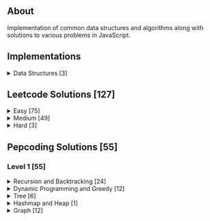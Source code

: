 ## About

Implementation of common data structures and algorithms along with solutions to various problems in JavaScript.

## Implementations

<details>

<summary>Data Structures [3]</summary>

| Data structure | Implementation                                                                                                     |
| :------------- | :----------------------------------------------------------------------------------------------------------------- |
| Queue          | [Code](https://github.com/mvganeshkumar06/data-structures-and-algorithms-in-js/tree/main/data-structures/queue.js) |
| Deque          | [Code](https://github.com/mvganeshkumar06/data-structures-and-algorithms-in-js/tree/main/data-structures/deque.js) |
| Heap           | [Code](https://github.com/mvganeshkumar06/data-structures-and-algorithms-in-js/tree/main/data-structures/heap.js)  |

</details>

## Leetcode Solutions [127]

<details>

<summary>Easy [75]</summary>

| #    | Problem                                                  | Solution                                                                                                                                                                 |
| :--- | :------------------------------------------------------- | :----------------------------------------------------------------------------------------------------------------------------------------------------------------------- |
| 1    | Two Sum                                                  | [Code](https://github.com/mvganeshkumar06/data-structures-and-algorithms-in-js/tree/main/solutions/leetcode/two-sum.js)                                                  |
| 7    | Reverse Integer                                          | [Code](https://github.com/mvganeshkumar06/data-structures-and-algorithms-in-js/tree/main/solutions/leetcode/reverse-integer.js)                                          |
| 9    | Palindrome Number                                        | [Code](https://github.com/mvganeshkumar06/data-structures-and-algorithms-in-js/tree/main/solutions/leetcode/palindrome-number.js)                                        |
| 13   | Roman to Integer                                         | [Code](https://github.com/mvganeshkumar06/data-structures-and-algorithms-in-js/tree/main/solutions/leetcode/roman-to-integer.js)                                         |
| 20   | Valid Parenthesis                                        | [Code](https://github.com/mvganeshkumar06/data-structures-and-algorithms-in-js/tree/main/solutions/leetcode/valid-parenthesis.js)                                        |
| 21   | Merge Two Sorted Lists                                   | [Code](https://github.com/mvganeshkumar06/data-structures-and-algorithms-in-js/tree/main/solutions/leetcode/merge-two-sorted-lists.js)                                   |
| 26   | Remove Duplicates from Sorted Array                      | [Code](https://github.com/mvganeshkumar06/data-structures-and-algorithms-in-js/tree/main/solutions/leetcode/remove-duplicates-from-sorted-array.js)                      |
| 53   | Maximum Subarray                                         | [Code](https://github.com/mvganeshkumar06/data-structures-and-algorithms-in-js/tree/main/solutions/leetcode/maximum-subarray.js)                                         |
| 66   | Plus One                                                 | [Code](https://github.com/mvganeshkumar06/data-structures-and-algorithms-in-js/tree/main/solutions/leetcode/plus-one.js)                                                 |
| 69   | Sqrt(x)                                                  | [Code](https://github.com/mvganeshkumar06/data-structures-and-algorithms-in-js/tree/main/solutions/leetcode/sqrtx.js)                                                    |
| 70   | Climbing Stairs                                          | [Code](https://github.com/mvganeshkumar06/data-structures-and-algorithms-in-js/tree/main/solutions/leetcode/climbing-stairs.js)                                          |
| 94   | Binary Tree Inorder Traversal                            | [Code](https://github.com/mvganeshkumar06/data-structures-and-algorithms-in-js/tree/main/solutions/leetcode/binary-tree-inorder-traversal.js)                            |
| 100  | Same Tree                                                | [Code](https://github.com/mvganeshkumar06/data-structures-and-algorithms-in-js/tree/main/solutions/leetcode/same-tree.js)                                                |
| 101  | Symmetric Tree                                           | [Code](https://github.com/mvganeshkumar06/data-structures-and-algorithms-in-js/tree/main/solutions/leetcode/symmetric-tree.js)                                           |
| 110  | Balanced Binary Tree                                     | [Code](https://github.com/mvganeshkumar06/data-structures-and-algorithms-in-js/tree/main/solutions/leetcode/balanced-binary-tree.js)                                     |
| 118  | Pascal's Triangle                                        | [Code](https://github.com/mvganeshkumar06/data-structures-and-algorithms-in-js/tree/main/solutions/leetcode/pascals-triangle.js)                                         |
| 119  | Pascal's Triangle II                                     | [Code](https://github.com/mvganeshkumar06/data-structures-and-algorithms-in-js/tree/main/solutions/leetcode/pascals-triangle-II.js)                                      |
| 125  | Valid Palindrome                                         | [Code](https://github.com/mvganeshkumar06/data-structures-and-algorithms-in-js/tree/main/solutions/leetcode/valid-palindrome.js)                                         |
| 136  | Single Number                                            | [Code](https://github.com/mvganeshkumar06/data-structures-and-algorithms-in-js/tree/main/solutions/leetcode/single-number.js)                                            |
| 169  | Majority Element                                         | [Code](https://github.com/mvganeshkumar06/data-structures-and-algorithms-in-js/tree/main/solutions/leetcode/majority-element.js)                                         |
| 203  | Remove Linked List Elements                              | [Code](https://github.com/mvganeshkumar06/data-structures-and-algorithms-in-js/tree/main/solutions/leetcode/remove-linked-list-elements.js)                              |
| 206  | Reverse Linked List                                      | [Code](https://github.com/mvganeshkumar06/data-structures-and-algorithms-in-js/tree/main/solutions/leetcode/reverse-linked-list.js)                                      |
| 226  | Invert Binary Tree                                       | [Code](https://github.com/mvganeshkumar06/data-structures-and-algorithms-in-js/tree/main/solutions/leetcode/invert-binary-tree.js)                                       |
| 228  | Summary Ranges                                           | [Code](https://github.com/mvganeshkumar06/data-structures-and-algorithms-in-js/tree/main/solutions/leetcode/summary-ranges.js)                                           |
| 234  | Palindrome Linked List                                   | [Code](https://github.com/mvganeshkumar06/data-structures-and-algorithms-in-js/tree/main/solutions/leetcode/palindrome-linked-list.js)                                   |
| 237  | Delete Node in a Linked List                             | [Code](https://github.com/mvganeshkumar06/data-structures-and-algorithms-in-js/tree/main/solutions/leetcode/delete-node-in-a-linked-list.js)                             |
| 242  | Valid Anagram                                            | [Code](https://github.com/mvganeshkumar06/data-structures-and-algorithms-in-js/tree/main/solutions/leetcode/valid-anagram.js)                                            |
| 257  | Binary Tree Paths                                        | [Code](https://github.com/mvganeshkumar06/data-structures-and-algorithms-in-js/tree/main/solutions/leetcode/binary-tree-paths.js)                                        |
| 278  | First Bad Version                                        | [Code](https://github.com/mvganeshkumar06/data-structures-and-algorithms-in-js/tree/main/solutions/leetcode/first-bad-version.js)                                        |
| 283  | Move Zeroes                                              | [Code](https://github.com/mvganeshkumar06/data-structures-and-algorithms-in-js/tree/main/solutions/leetcode/move-zeroes.js)                                              |
| 303  | Range Sum Query - Immutable                              | [Code](https://github.com/mvganeshkumar06/data-structures-and-algorithms-in-js/tree/main/solutions/leetcode/range-sum-query-immutable.js)                                |
| 326  | Power of Three                                           | [Code](https://github.com/mvganeshkumar06/data-structures-and-algorithms-in-js/tree/main/solutions/leetcode/power-of-three.js)                                           |
| 344  | Reverse String                                           | [Code](https://github.com/mvganeshkumar06/data-structures-and-algorithms-in-js/tree/main/solutions/reverse-string.js)                                                    |
| 350  | Intersection of Two Arrays II                            | [Code](https://github.com/mvganeshkumar06/data-structures-and-algorithms-in-js/tree/main/solutions/leetcode/intersection-of-two-arrays-II.js)                            |
| 374  | Guess Number Higher or Lower                             | [Code](https://github.com/mvganeshkumar06/data-structures-and-algorithms-in-js/tree/main/solutions/leetcode/guess-number-higher-or-lower.js)                             |
| 387  | First Unique Character in a String                       | [Code](https://github.com/mvganeshkumar06/data-structures-and-algorithms-in-js/tree/main/solutions/leetcode/first-unique-character-in-a-string.js)                       |
| 392  | Is Subsequence                                           | [Code](https://github.com/mvganeshkumar06/data-structures-and-algorithms-in-js/tree/main/solutions/leetcode/is-subsequence.js)                                           |
| 412  | Fizz Buzz                                                | [Code](https://github.com/mvganeshkumar06/data-structures-and-algorithms-in-js/tree/main/solutions/leetcode/fizz-buzz.js)                                                |
| 415  | Add Strings                                              | [Code](https://github.com/mvganeshkumar06/data-structures-and-algorithms-in-js/tree/main/solutions/leetcode/add-strings.js)                                              |
| 485  | Max Consecutive Ones                                     | [Code](https://github.com/mvganeshkumar06/data-structures-and-algorithms-in-js/tree/main/solutions/leetcode/max-consecutive-ones.js)                                     |
| 504  | Base 7                                                   | [Code](https://github.com/mvganeshkumar06/data-structures-and-algorithms-in-js/tree/main/solutions/leetcode/base-7.js)                                                   |
| 509  | Fibonacci Number                                         | [Code](https://github.com/mvganeshkumar06/data-structures-and-algorithms-in-js/tree/main/solutions/leetcode/fibonacci-number.js)                                         |
| 543  | Diameter of Binary Tree                                  | [Code](https://github.com/mvganeshkumar06/data-structures-and-algorithms-in-js/tree/main/solutions/leetcode/diameter-of-binary-tree.js)                                  |
| 551  | Student Attendance Record I                              | [Code](https://github.com/mvganeshkumar06/data-structures-and-algorithms-in-js/tree/main/solutions/leetcode/student-attendance-record-I.js)                              |
| 680  | Valid Palindrome II                                      | [Code](https://github.com/mvganeshkumar06/data-structures-and-algorithms-in-js/tree/main/solutions/leetcode/valid-palindrome-II.js)                                      |
| 690  | Employee Importance                                      | [Code](https://github.com/mvganeshkumar06/data-structures-and-algorithms-in-js/tree/main/solutions/leetcode/employee-importance.js)                                      |
| 704  | Binary Search                                            | [Code](https://github.com/mvganeshkumar06/data-structures-and-algorithms-in-js/tree/main/solutions/leetcode/binary-search.js)                                            |
| 724  | Find Pivot Index                                         | [Code](https://github.com/mvganeshkumar06/data-structures-and-algorithms-in-js/tree/main/solutions/leetcode/find-pivot-index.js)                                         |
| 733  | Flood Fill                                               | [Code](https://github.com/mvganeshkumar06/data-structures-and-algorithms-in-js/tree/main/solutions/leetcode/flood-fill.js)                                               |
| 744  | Find Smallest Letter Greater Than Target                 | [Code](https://github.com/mvganeshkumar06/data-structures-and-algorithms-in-js/tree/main/solutions/leetcode/find-smallest-letter-greater-than-target.js)                 |
| 746  | Min Cost Climbing Stairs                                 | [Code](https://github.com/mvganeshkumar06/data-structures-and-algorithms-in-js/tree/main/solutions/leetcode/min-cost-climbing-stairs.js)                                 |
| 844  | Backspace String Compare                                 | [Code](https://github.com/mvganeshkumar06/data-structures-and-algorithms-in-js/tree/main/solutions/leetcode/backspace-string-compare.js)                                 |
| 852  | Peak Index in a Mountain Array                           | [Code](https://github.com/mvganeshkumar06/data-structures-and-algorithms-in-js/tree/main/solutions/leetcode/peak-index-in-a-mountain-array.js)                           |
| 876  | Middle of the Linked List                                | [Code](https://github.com/mvganeshkumar06/data-structures-and-algorithms-in-js/tree/main/solutions/leetcode/middle-of-the-linked-list.js)                                |
| 905  | Sort Array By Parity                                     | [Code](https://github.com/mvganeshkumar06/data-structures-and-algorithms-in-js/tree/main/solutions/leetcode/sort-array-by-parity.js)                                     |
| 938  | Range Sum of BST                                         | [Code](https://github.com/mvganeshkumar06/data-structures-and-algorithms-in-js/tree/main/solutions/leetcode/range-sum-of-bst.js)                                         |
| 977  | Squares of Sorted Array                                  | [Code](https://github.com/mvganeshkumar06/data-structures-and-algorithms-in-js/tree/main/solutions/leetcode/squares-of-sorted-array.js)                                  |
| 1089 | Duplicate Zeros                                          | [Code](https://github.com/mvganeshkumar06/data-structures-and-algorithms-in-js/tree/main/solutions/leetcode/duplicate-zeros.js)                                          |
| 1137 | N-th Tribonacci Number                                   | [Code](https://github.com/mvganeshkumar06/data-structures-and-algorithms-in-js/tree/main/solutions/leetcode/n-th-tribonacci-number.js)                                   |
| 1313 | Decompress Run-Length Encoded List                       | [Code](https://github.com/mvganeshkumar06/data-structures-and-algorithms-in-js/tree/main/solutions/leetcode/decompress-run-length-encoded-list.js)                       |
| 1413 | Minimum Value to Get Positive Step by Step Sum           | [Code](https://github.com/mvganeshkumar06/data-structures-and-algorithms-in-js/tree/main/solutions/leetcode/minimum-value-to-get-positive-step-by-step-sum.js)           |
| 1417 | Reformat The String                                      | [Code](https://github.com/mvganeshkumar06/data-structures-and-algorithms-in-js/tree/main/solutions/leetcode/reformat-the-string.js)                                      |
| 1480 | Running sum of 1d array                                  | [Code](https://github.com/mvganeshkumar06/data-structures-and-algorithms-in-js/tree/main/solutions/leetcode/running-sum-of-1d-array.js)                                  |
| 1603 | Design parking system                                    | [Code](https://github.com/mvganeshkumar06/data-structures-and-algorithms-in-js/tree/main/solutions/leetcode/design-parking-system.js)                                    |
| 1886 | Determine Whether Matrix Can Be Obtained By Rotation     | [Code](https://github.com/mvganeshkumar06/data-structures-and-algorithms-in-js/tree/main/solutions/leetcode/determine-whether-matrix-can-be-obtained-by-rotation.js)     |
| 1893 | Check if All Integers in a Range Are Covered             | [Code](https://github.com/mvganeshkumar06/data-structures-and-algorithms-in-js/tree/main/solutions/leetcode/check-if-all-the-integers-in-a-range-are-covered.js)         |
| 1897 | Redistribute Characters to Make All Strings Equal        | [Code](https://github.com/mvganeshkumar06/data-structures-and-algorithms-in-js/tree/main/solutions/leetcode/redistribute-characters-to-make-all-strings-equal.js)        |
| 1903 | Largest Odd Number in String                             | [Code](https://github.com/mvganeshkumar06/data-structures-and-algorithms-in-js/tree/main/solutions/leetcode/largest-odd-number-in-string.js)                             |
| 1929 | Concatenation of Array                                   | [Code](https://github.com/mvganeshkumar06/data-structures-and-algorithms-in-js/tree/main/solutions/leetcode/concatenation-of-array.js)                                   |
| 1941 | Check if All Characters Have Equal Number of Occurrences | [Code](https://github.com/mvganeshkumar06/data-structures-and-algorithms-in-js/tree/main/solutions/leetcode/check-if-all-characters-have-equal-number-of-occurrences.js) |
| 1961 | Check If String Is a Prefix of Array                     | [Code](https://github.com/mvganeshkumar06/data-structures-and-algorithms-in-js/tree/main/solutions/leetcode/check-if-string-is-a-prefix-of-array.js)                     |
| 1967 | Number of Strings That Appear as Substrings in Word      | [Code](https://github.com/mvganeshkumar06/data-structures-and-algorithms-in-js/tree/main/solutions/leetcode/number-of-strings-that-appear-as-substrings-in-word.js)      |
| 1991 | Find the Middle Index in Array                           | [Code](https://github.com/mvganeshkumar06/data-structures-and-algorithms-in-js/tree/main/solutions/leetcode/find-the-middle-index-in-array/)                             |
| 2000 | Reverse Prefix of Word                                   | [Code](https://github.com/mvganeshkumar06/data-structures-and-algorithms-in-js/tree/main/solutions/leetcode/problems/reverse-prefix-of-word.js)                          |
| 2016 | Maximum Difference Between Increasing Elements           | [Code](https://github.com/mvganeshkumar06/data-structures-and-algorithms-in-js/tree/main/solutions/leetcode/problems/maximum-difference-between-increasing-elements.js)  |

</details>

<details>

<summary>Medium [49]</summary>

| #    | Problem                                                                    | Solution                                                                                                                                                                                   |
| :--- | :------------------------------------------------------------------------- | :----------------------------------------------------------------------------------------------------------------------------------------------------------------------------------------- |
| 2    | Add Two Numbers                                                            | [Code](https://github.com/mvganeshkumar06/data-structures-and-algorithms-in-js/tree/main/solutions/leetcode/add-two-numbers.js)                                                            |
| 3    | Longest Substring Without Repeating Characters                             | [Code](https://github.com/mvganeshkumar06/data-structures-and-algorithms-in-js/tree/main/solutions/leetcode/longest-substring-without-repeating-characters.js)                             |
| 17   | Letter Combinations of a Phone Number                                      | [Code](https://github.com/mvganeshkumar06/data-structures-and-algorithms-in-js/tree/main/solutions/leetcode/letter-combinations-of-a-phone-number.js)                                      |
| 33   | Search in Rotated Sorted Array                                             | [Code](https://github.com/mvganeshkumar06/data-structures-and-algorithms-in-js/tree/main/solutions/leetcode/search-in-rotated-sorted-array.js)                                             |
| 34   | Find First and Last Position of Element in Sorted Array                    | [Code](https://github.com/mvganeshkumar06/data-structures-and-algorithms-in-js/tree/main/solutions/leetcode/find-first-and-last-position-of-element-in-sorted-array.js)                    |
| 45   | Jump Game II                                                               | [Code](https://github.com/mvganeshkumar06/data-structures-and-algorithms-in-js/tree/main/solutions/leetcode/jump-game-II.js)                                                               |
| 62   | Unique Paths                                                               | [Code](https://github.com/mvganeshkumar06/data-structures-and-algorithms-in-js/tree/main/solutions/leetcode/unique-paths.js)                                                               |
| 63   | Unique Paths II                                                            | [Code](https://github.com/mvganeshkumar06/data-structures-and-algorithms-in-js/tree/main/solutions/leetcode/unique-paths-II.js)                                                            |
| 64   | Minimum Path Sum                                                           | [Code](https://github.com/mvganeshkumar06/data-structures-and-algorithms-in-js/tree/main/solutions/leetcode/minimum-path-sum.js)                                                           |
| 120  | Triangle                                                                   | [Code](https://github.com/mvganeshkumar06/data-structures-and-algorithms-in-js/tree/main/solutions/leetcode/triangle.js)                                                                   |
| 130  | Surrounded Regions                                                         | [Code](https://github.com/mvganeshkumar06/data-structures-and-algorithms-in-js/tree/main/solutions/leetcode/surrounded-regions.js)                                                         |
| 151  | Reverse Words in a String                                                  | [Code](https://github.com/mvganeshkumar06/data-structures-and-algorithms-in-js/tree/main/solutions/leetcode/reverse-words-in-a-string.js)                                                  |
| 152  | Maximum Product Subarray                                                   | [Code](https://github.com/mvganeshkumar06/data-structures-and-algorithms-in-js/tree/main/solutions/leetcode/maximum-product-subarray.js)                                                   |
| 162  | Find Peak Element                                                          | [Code](https://github.com/mvganeshkumar06/data-structures-and-algorithms-in-js/tree/main/solutions/leetcode/find-peak-element.js)                                                          |
| 198  | House Robber                                                               | [Code](https://github.com/mvganeshkumar06/data-structures-and-algorithms-in-js/tree/main/solutions/leetcode/house-robber.js)                                                               |
| 200  | Number of Islands                                                          | [Code](https://github.com/mvganeshkumar06/data-structures-and-algorithms-in-js/tree/main/solutions/leetcode/number-of-islands.js)                                                          |
| 209  | Minimum Size Subarray Sum                                                  | [Code](https://github.com/mvganeshkumar06/data-structures-and-algorithms-in-js/tree/main/solutions/leetcode/minimum-size-subarray-sum.js)                                                  |
| 213  | House Robber II                                                            | [Code](https://github.com/mvganeshkumar06/data-structures-and-algorithms-in-js/tree/main/solutions/leetcode/house-robber-II.js)                                                            |
| 221  | Maximal Square                                                             | [Code](https://github.com/mvganeshkumar06/data-structures-and-algorithms-in-js/tree/main/solutions/leetcode/maximal-square.js)                                                             |
| 322  | Coin Change                                                                | [Code](https://github.com/mvganeshkumar06/data-structures-and-algorithms-in-js/tree/main/solutions/leetcode/coin-change.js)                                                                |
| 416  | Partition Equal Subset Sum                                                 | [Code](https://github.com/mvganeshkumar06/data-structures-and-algorithms-in-js/tree/main/solutions/leetcode/parition-equal-subset-sum.js)                                                  |
| 438  | Find All Anagrams in a String                                              | [Code](https://github.com/mvganeshkumar06/data-structures-and-algorithms-in-js/tree/main/solutions/leetcode/find-all-anagrams-in-a-string.js)                                              |
| 443  | String Compression                                                         | [Code](https://github.com/mvganeshkumar06/data-structures-and-algorithms-in-js/tree/main/solutions/leetcode/string-compression.js)                                                         |
| 451  | Sort Characters By Frequency                                               | [Code](https://github.com/mvganeshkumar06/data-structures-and-algorithms-in-js/tree/main/solutions/leetcode/sort-characters-by-frequency.js)                                               |
| 518  | Coin Change II                                                             | [Code](https://github.com/mvganeshkumar06/data-structures-and-algorithms-in-js/tree/main/solutions/leetcode/coin-change-II.js)                                                             |
| 547  | Number of Provinces                                                        | [Code](https://github.com/mvganeshkumar06/data-structures-and-algorithms-in-js/tree/main/solutions/leetcode/number-of-provinces.js)                                                        |
| 695  | Max Area of Island                                                         | [Code](https://github.com/mvganeshkumar06/data-structures-and-algorithms-in-js/tree/main/solutions/leetcode/max-area-of-island.js)                                                         |
| 784  | Letter Case Permutation                                                    | [Code](https://github.com/mvganeshkumar06/data-structures-and-algorithms-in-js/tree/main/solutions/leetcode/letter-case-permutation.js)                                                    |
| 785  | Is Graph Bipartite?                                                        | [Code](https://github.com/mvganeshkumar06/data-structures-and-algorithms-in-js/tree/main/solutions/leetcode/is-graph-bipartite.js)                                                         |
| 797  | All Paths from Source to Target                                            | [Code](https://github.com/mvganeshkumar06/data-structures-and-algorithms-in-js/tree/main/solutions/leetcode/all-paths-from-source-to-target.js)                                            |
| 814  | Binary Tree Pruning                                                        | [Code](https://github.com/mvganeshkumar06/data-structures-and-algorithms-in-js/tree/main/solutions/leetcode/binary-tree-pruning.js)                                                        |
| 841  | Keys and Rooms                                                             | [Code](https://github.com/mvganeshkumar06/data-structures-and-algorithms-in-js/tree/main/solutions/leetcode/keys-and-rooms.js)                                                             |
| 875  | Koko Eating Bananas                                                        | [Code](https://github.com/mvganeshkumar06/data-structures-and-algorithms-in-js/tree/main/solutions/leetcode/koko-eating-bananas.js)                                                        |
| 904  | Fruit Into Baskets                                                         | [Code](https://github.com/mvganeshkumar06/data-structures-and-algorithms-in-js/tree/main/solutions/leetcode/fruit-into-baskets.js)                                                         |
| 931  | Minimum Falling Path Sum                                                   | [Code](https://github.com/mvganeshkumar06/data-structures-and-algorithms-in-js/tree/main/solutions/leetcode/minimum-falling-path-sum.js)                                                   |
| 981  | Time Based Key Value Store                                                 | [Code](https://github.com/mvganeshkumar06/data-structures-and-algorithms-in-js/tree/main/solutions/leetcode/time-based-key-value-store.js)                                                 |
| 994  | Rotting Oranges                                                            | [Code](https://github.com/mvganeshkumar06/data-structures-and-algorithms-in-js/tree/main/solutions/leetcode/rotting-oranges.js)                                                            |
| 1011 | Capacity to Ship Packages within D Days                                    | [Code](https://github.com/mvganeshkumar06/data-structures-and-algorithms-in-js/tree/main/solutions/leetcode/capacity-to-ship-packages-within-d-days.js)                                    |
| 1014 | Best Sightseeing Pair                                                      | [Code](https://github.com/mvganeshkumar06/data-structures-and-algorithms-in-js/tree/main/solutions/leetcode/best-sightseeing-pair.js)                                                      |
| 1020 | Number of Enclaves                                                         | [Code](https://github.com/mvganeshkumar06/data-structures-and-algorithms-in-js/tree/main/solutions/leetcode/number-of-enclaves.js)                                                         |
| 1110 | Delete Nodes And Return Forest                                             | [Code](https://github.com/mvganeshkumar06/data-structures-and-algorithms-in-js/tree/main/solutions/leetcode/delete-nodes-and-return-forest.js)                                             |
| 1219 | Path with Maximum Gold                                                     | [Code](https://github.com/mvganeshkumar06/data-structures-and-algorithms-in-js/tree/main/solutions/leetcode/path-with-maximum-gold.js)                                                     |
| 1254 | Number of Closed Islands                                                   | [Code](https://github.com/mvganeshkumar06/data-structures-and-algorithms-in-js/tree/main/solutions/leetcode/number-of-closed-islands.js)                                                   |
| 1277 | Count Square Submatrices with All Ones                                     | [Code](https://github.com/mvganeshkumar06/data-structures-and-algorithms-in-js/tree/main/solutions/leetcode/count-square-submatrices-with-all-ones.js)                                     |
| 1283 | Find the Smallest Divisor given a Threshold                                | [Code](https://github.com/mvganeshkumar06/data-structures-and-algorithms-in-js/tree/main/solutions/leetcode/find-the-smallest-divisor-given-a-threshold.js)                                |
| 1358 | Number of Substrings Containing All Three Characters                       | [Code](https://github.com/mvganeshkumar06/data-structures-and-algorithms-in-js/tree/main/solutions/leetcode/number-of-substrings-containing-all-three-characters.js)                       |
| 1376 | Time Needed to Inform All Employees                                        | [Code](https://github.com/mvganeshkumar06/data-structures-and-algorithms-in-js/tree/main/solutions/leetcode/time-needed-to-inform-all-employees.js)                                        |
| 1438 | Longest Continuous Subarray With Absolute Diff Less Than or Equal to Limit | [Code](https://github.com/mvganeshkumar06/data-structures-and-algorithms-in-js/tree/main/solutions/leetcode/longest-continuous-subarray-with-absolute-diff-less-than-or-equal-to-limit.js) |
| 1482 | Minimum Number of Days to Make m Bouquets                                  | [Code](https://github.com/mvganeshkumar06/data-structures-and-algorithms-in-js/tree/main/solutions/leetcode/minimum-number-of-days-to-make-m-bouquets.js)                                  |

</details>

<details>

<summary>Hard [3]</summary>

| #   | Problem                  | Solution                                                                                                                                 |
| :-- | :----------------------- | :--------------------------------------------------------------------------------------------------------------------------------------- |
| 51  | N Queens                 | [Code](https://github.com/mvganeshkumar06/data-structures-and-algorithms-in-js/tree/main/solutions/leetcode/n-queens.js)                 |
| 76  | Minimum Window Substring | [Code](https://github.com/mvganeshkumar06/data-structures-and-algorithms-in-js/tree/main/solutions/leetcode/minimum-window-substring.js) |
| 239 | Sliding Window Maximum   | [Code](https://github.com/mvganeshkumar06/data-structures-and-algorithms-in-js/tree/main/solutions/leetcode/sliding-window-maximum.js)   |

</details>

## Pepcoding Solutions [55]

### Level 1 [55]

<details>

<summary>Recursion and Backtracking [24]</summary>

| Problem                     | Solution                                                                                                                                             |
| :-------------------------- | :--------------------------------------------------------------------------------------------------------------------------------------------------- |
| Print Decreasing            | [Code](https://github.com/mvganeshkumar06/data-structures-and-algorithms-in-js/tree/main/solutions/pepcoding/level-1/print-decreasing.js)            |
| Print Increasing            | [Code](https://github.com/mvganeshkumar06/data-structures-and-algorithms-in-js/tree/main/solutions/pepcoding/level-1/print-increasing.js)            |
| Print Increasing Decreasing | [Code](https://github.com/mvganeshkumar06/data-structures-and-algorithms-in-js/tree/main/solutions/pepcoding/level-1/print-increasing-decreasing.js) |
| Factorial                   | [Code](https://github.com/mvganeshkumar06/data-structures-and-algorithms-in-js/tree/main/solutions/pepcoding/level-1/factorial.js)                   |
| Power Linear                | [Code](https://github.com/mvganeshkumar06/data-structures-and-algorithms-in-js/tree/main/solutions/pepcoding/level-1/power-linear.js)                |
| Power Logarithmic           | [Code](https://github.com/mvganeshkumar06/data-structures-and-algorithms-in-js/tree/main/solutions/pepcoding/level-1/power-logarithmic.js)           |
| Print Zigzag                | [Code](https://github.com/mvganeshkumar06/data-structures-and-algorithms-in-js/tree/main/solutions/pepcoding/level-1/print-zigzag.js)                |
| Tower of Hanoi              | [Code](https://github.com/mvganeshkumar06/data-structures-and-algorithms-in-js/tree/main/solutions/pepcoding/level-1/tower-of-hanoi.js)              |
| Display Array               | [Code](https://github.com/mvganeshkumar06/data-structures-and-algorithms-in-js/tree/main/solutions/pepcoding/level-1/display-array.js)               |
| Display Array in Reverse    | [Code](https://github.com/mvganeshkumar06/data-structures-and-algorithms-in-js/tree/main/solutions/pepcoding/level-1/display-array-in-reverse.js)    |
| Max of an Array             | [Code](https://github.com/mvganeshkumar06/data-structures-and-algorithms-in-js/tree/main/solutions/pepcoding/level-1/max-of-an-array.js)             |
| First Index                 | [Code](https://github.com/mvganeshkumar06/data-structures-and-algorithms-in-js/tree/main/solutions/pepcoding/level-1/first-index.js)                 |
| Last Index                  | [Code](https://github.com/mvganeshkumar06/data-structures-and-algorithms-in-js/tree/main/solutions/pepcoding/level-1/last-index.js)                  |
| All Indices of Array        | [Code](https://github.com/mvganeshkumar06/data-structures-and-algorithms-in-js/tree/main/solutions/pepcoding/level-1/all-indices-of-array.js)        |
| Print Subsequence           | [Code](https://github.com/mvganeshkumar06/data-structures-and-algorithms-in-js/tree/main/solutions/pepcoding/level-1/print-subsequence.js)           |
| Print Kpc                   | [Code](https://github.com/mvganeshkumar06/data-structures-and-algorithms-in-js/tree/main/solutions/pepcoding/level-1/print-kpc.js)                   |
| Print Stair Paths           | [Code](https://github.com/mvganeshkumar06/data-structures-and-algorithms-in-js/tree/main/solutions/pepcoding/level-1/print-stair-paths.js)           |
| Print Maze Paths            | [Code](https://github.com/mvganeshkumar06/data-structures-and-algorithms-in-js/tree/main/solutions/pepcoding/level-1/print-maze-paths.js)            |
| Print Maze Paths with Jumps | [Code](https://github.com/mvganeshkumar06/data-structures-and-algorithms-in-js/tree/main/solutions/pepcoding/level-1/print-maze-paths-with-jumps.js) |
| Print Encodings             | [Code](https://github.com/mvganeshkumar06/data-structures-and-algorithms-in-js/tree/main/solutions/pepcoding/level-1/print-encodings.js)             |
| Flood fill                  | [Code](https://github.com/mvganeshkumar06/data-structures-and-algorithms-in-js/tree/main/solutions/pepcoding/level-1/flood-fill.js)                  |
| Target Sum Subsets          | [Code](https://github.com/mvganeshkumar06/data-structures-and-algorithms-in-js/tree/main/solutions/pepcoding/level-1/target-sum-subsets.js)          |
| N Queens                    | [Code](https://github.com/mvganeshkumar06/data-structures-and-algorithms-in-js/tree/main/solutions/pepcoding/level-1/n-queens.js)                    |
| Knights Tour                | [Code](https://github.com/mvganeshkumar06/data-structures-and-algorithms-in-js/tree/main/solutions/pepcoding/level-1/knights-tour.js)                |

</details>

<details>

<summary>Dynamic Programming and Greedy [12]</summary>

| Problem                             | Solution                                                                                                                                                     |
| :---------------------------------- | :----------------------------------------------------------------------------------------------------------------------------------------------------------- |
| Fibonacci DP                        | [Code](https://github.com/mvganeshkumar06/data-structures-and-algorithms-in-js/tree/main/solutions/pepcoding/level-1/fibonacci-dp.js)                        |
| Climbing Stairs                     | [Code](https://github.com/mvganeshkumar06/data-structures-and-algorithms-in-js/tree/main/solutions/pepcoding/level-1/climbing-stairs.js)                     |
| Climbing Stairs with Variable Jumps | [Code](https://github.com/mvganeshkumar06/data-structures-and-algorithms-in-js/tree/main/solutions/pepcoding/level-1/climbing-stairs-with-variable-jumps.js) |
| Climbing Stairs with Minimum Moves  | [Code](https://github.com/mvganeshkumar06/data-structures-and-algorithms-in-js/tree/main/solutions/pepcoding/level-1/climbing-stairs-with-minimum-moves.js)  |
| Min Cost in Maze Traversal          | [Code](https://github.com/mvganeshkumar06/data-structures-and-algorithms-in-js/tree/main/solutions/pepcoding/level-1/min-cost-in-maze-traversal.js)          |
| Goldmine                            | [Code](https://github.com/mvganeshkumar06/data-structures-and-algorithms-in-js/tree/main/solutions/pepcoding/level-1/goldmine.js)                            |
| Target Sum Subsets DP               | [Code](https://github.com/mvganeshkumar06/data-structures-and-algorithms-in-js/tree/main/solutions/pepcoding/level-1/target-sum-subsets-dp.js)               |
| Zero One Knapsack                   | [Code](https://github.com/mvganeshkumar06/data-structures-and-algorithms-in-js/tree/main/solutions/pepcoding/level-1/zero-one-knapsack.js)                   |
| Unbounded Knapsack                  | [Code](https://github.com/mvganeshkumar06/data-structures-and-algorithms-in-js/tree/main/solutions/pepcoding/level-1/unbounded-knapsack.js)                  |
| Fractional Knapsack                 | [Code](https://github.com/mvganeshkumar06/data-structures-and-algorithms-in-js/tree/main/solutions/pepcoding/level-1/fractional-knapsack.js)                 |
| Count Binary Strings                | [Code](https://github.com/mvganeshkumar06/data-structures-and-algorithms-in-js/tree/main/solutions/pepcoding/level-1/count-binary-strings.js)                |
| Arrange Buildings                   | [Code](https://github.com/mvganeshkumar06/data-structures-and-algorithms-in-js/tree/main/solutions/pepcoding/level-1/arrange-buildings.js)                   |

</details>

<details>

<summary>Tree [6]</summary>

| Problem                                                  | Solution                                                                                                                                                                         |
| :------------------------------------------------------- | :------------------------------------------------------------------------------------------------------------------------------------------------------------------------------- |
| Size, Sum, Maximum and Height of a Binary Tree           | [Code](https://github.com/mvganeshkumar06/data-structures-and-algorithms-in-js/tree/main/solutions/pepcoding/level-1/size-sum-maximum-and-height-of-a-binary-tree.js)            |
| Level Order Traversal of Binary Tree                     | [Code](https://github.com/mvganeshkumar06/data-structures-and-algorithms-in-js/tree/main/solutions/pepcoding/level-1/level-order-traversal-of-binary-tree.js)                    |
| Iterative Pre, Post and Inorder Traversal of Binary Tree | [Code](https://github.com/mvganeshkumar06/data-structures-and-algorithms-in-js/tree/main/solutions/pepcoding/level-1/iterative-pre-post-and-inorder-traversal-of-binary-tree.js) |
| Find and NodeToRootPath in Binary Tree                   | [Code](https://github.com/mvganeshkumar06/data-structures-and-algorithms-in-js/tree/main/solutions/pepcoding/level-1/find-and-node-to-root-path-in-binary-tree.js)               |
| Print K Levels Down                                      | [Code](https://github.com/mvganeshkumar06/data-structures-and-algorithms-in-js/tree/main/solutions/pepcoding/level-1/print-k-levels-down.js)                                     |
| Print Nodes K Distance Away                              | [Code](https://github.com/mvganeshkumar06/data-structures-and-algorithms-in-js/tree/main/solutions/pepcoding/level-1/print-nodes-k-distance-away.js)                             |

</details>

<details>
<summary>Hashmap and Heap [1]</summary>

| Problem                     | Solution                                                                                                                                             |
| :-------------------------- | :--------------------------------------------------------------------------------------------------------------------------------------------------- |
| Highest Frequency Character | [Code](https://github.com/mvganeshkumar06/data-structures-and-algorithms-in-js/tree/main/solutions/pepcoding/level-1/highest-frequency-character.js) |

</details>

<details>

<summary>Graph [12]</summary>

| Problem                             | Solution                                                                                                                                                     |
| :---------------------------------- | :----------------------------------------------------------------------------------------------------------------------------------------------------------- |
| Has Path                            | [Code](https://github.com/mvganeshkumar06/data-structures-and-algorithms-in-js/tree/main/solutions/pepcoding/level-1/has-path.js)                            |
| Print All Paths                     | [Code](https://github.com/mvganeshkumar06/data-structures-and-algorithms-in-js/tree/main/solutions/pepcoding/level-1/print-all-paths.js)                     |
| Multisolver                         | [Code](https://github.com/mvganeshkumar06/data-structures-and-algorithms-in-js/tree/main/solutions/pepcoding/level-1/multisolver.js)                         |
| Get Connected Components Of A Graph | [Code](https://github.com/mvganeshkumar06/data-structures-and-algorithms-in-js/tree/main/solutions/pepcoding/level-1/get-connected-components-of-a-graph.js) |
| Is Graph Connected                  | [Code](https://github.com/mvganeshkumar06/data-structures-and-algorithms-in-js/tree/main/solutions/pepcoding/level-1/is-graph-connected.js)                  |
| Number Of Islands                   | [Code](https://github.com/mvganeshkumar06/data-structures-and-algorithms-in-js/tree/main/solutions/pepcoding/level-1/number-of-islands.js)                   |
| Perfect Friends                     | [Code](https://github.com/mvganeshkumar06/data-structures-and-algorithms-in-js/tree/main/solutions/pepcoding/level-1/perfect-friends.js)                     |
| Knights Tour                        | [Code](https://github.com/mvganeshkumar06/data-structures-and-algorithms-in-js/tree/main/solutions/pepcoding/level-1/knights-tour.js)                        |
| Breadth First Traversal             | [Code](https://github.com/mvganeshkumar06/data-structures-and-algorithms-in-js/tree/main/solutions/pepcoding/level-1/breadth-first-traversal.js)             |
| Is Graph Cyclic                     | [Code](https://github.com/mvganeshkumar06/data-structures-and-algorithms-in-js/tree/main/solutions/pepcoding/level-1/is-graph-cyclic.js)                     |
| Is Graph Bipartite                  | [Code](https://github.com/mvganeshkumar06/data-structures-and-algorithms-in-js/tree/main/solutions/pepcoding/level-1/is-graph-bipartite.js)                  |
| Spread Of Infection                 | [Code](https://github.com/mvganeshkumar06/data-structures-and-algorithms-in-js/tree/main/solutions/pepcoding/level-1/spread-of-infection.js)                 |

</details>
